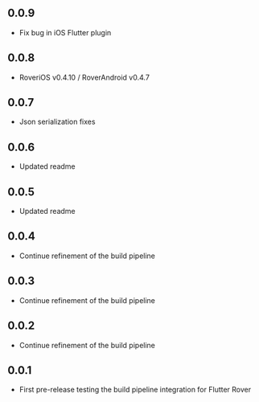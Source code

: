 ## 0.0.9

* Fix bug in iOS Flutter plugin

## 0.0.8

* RoveriOS v0.4.10 / RoverAndroid v0.4.7

## 0.0.7

* Json serialization fixes

## 0.0.6

* Updated readme

## 0.0.5

* Updated readme

## 0.0.4

* Continue refinement of the build pipeline

## 0.0.3

* Continue refinement of the build pipeline

## 0.0.2

* Continue refinement of the build pipeline

## 0.0.1

* First pre-release testing the build pipeline integration for Flutter Rover
